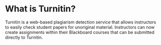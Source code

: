 # What is Turnitin?

Turnitin is a web-based plagiarism detection service that allows instructors to easily check student papers for unoriginal material. Instructors can now create assignments within their Blackboard courses that can be submitted directly to Turnitin.

